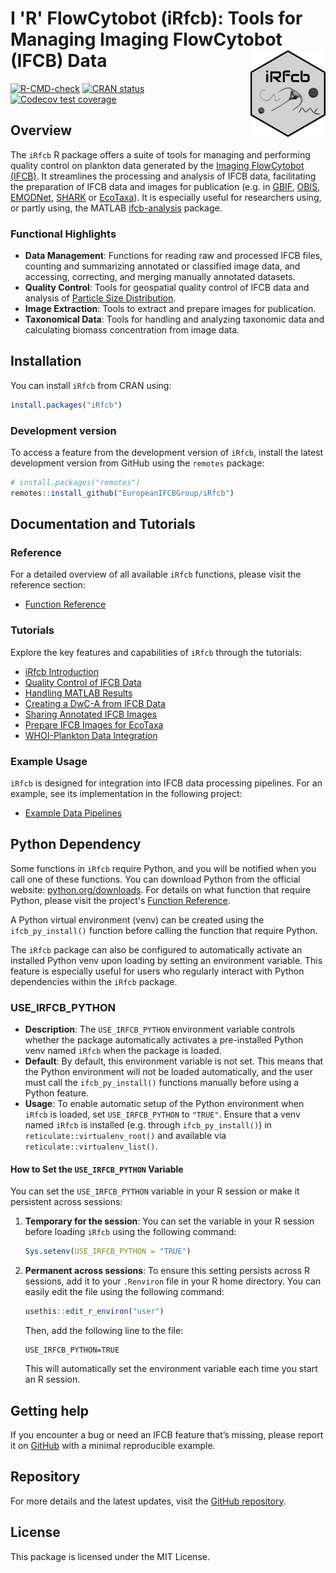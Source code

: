 # I 'R' FlowCytobot (iRfcb): Tools for Managing Imaging FlowCytobot (IFCB) Data <a href="https://europeanifcbgroup.github.io/iRfcb/"><img src="man/figures/logo.png" align="right" height="139" alt="iRfcb website" /></a>

[![R-CMD-check](https://github.com/EuropeanIFCBGroup/iRfcb/actions/workflows/r-cmd-check.yml/badge.svg?event=push)](https://github.com/EuropeanIFCBGroup/iRfcb/actions/workflows/r-cmd-check.yml)
[![CRAN status](https://www.r-pkg.org/badges/version/iRfcb)](https://CRAN.R-project.org/package=iRfcb)
[![Codecov test coverage](https://codecov.io/gh/EuropeanIFCBGroup/iRfcb/branch/main/graph/badge.svg)](https://app.codecov.io/gh/EuropeanIFCBGroup/iRfcb?branch=main)

## Overview

The `iRfcb` R package offers a suite of tools for managing and performing quality control on plankton data generated by the [Imaging FlowCytobot (IFCB)](https://mclanelabs.com/imaging-flowcytobot/). It streamlines the processing and analysis of IFCB data, facilitating the preparation of IFCB data and images for publication (e.g. in [GBIF](https://www.gbif.org/ipt), [OBIS](https://obis.org/), [EMODNet](https://emodnet.ec.europa.eu/en), [SHARK](https://shark.smhi.se/) or [EcoTaxa](https://ecotaxa.obs-vlfr.fr)). It is especially useful for researchers using, or partly using, the MATLAB [ifcb-analysis](https://github.com/hsosik/ifcb-analysis) package.

### Functional Highlights

- **Data Management**: Functions for reading raw and processed IFCB files, counting and summarizing annotated or classified image data, and accessing, correcting, and merging manually annotated datasets.
- **Quality Control**: Tools for geospatial quality control of IFCB data and analysis of [Particle Size Distribution](https://github.com/kudelalab/PSD).
- **Image Extraction**: Tools to extract and prepare images for publication.
- **Taxonomical Data**: Tools for handling and analyzing taxonomic data and calculating biomass concentration from image data.

## Installation

You can install `iRfcb` from CRAN using:

```r
install.packages("iRfcb")
```

### Development version

To access a feature from the development version of `iRfcb`, install the latest development version from GitHub using the `remotes` package:

```r
# install.packages("remotes")
remotes::install_github("EuropeanIFCBGroup/iRfcb")
```

## Documentation and Tutorials

### Reference

For a detailed overview of all available `iRfcb` functions, please visit the reference section:

- [Function Reference](https://europeanifcbgroup.github.io/iRfcb/reference/index.html)

### Tutorials

Explore the key features and capabilities of `iRfcb` through the tutorials:

- [iRfcb Introduction](https://europeanifcbgroup.github.io/iRfcb/articles/a-general-tutorial.html)
- [Quality Control of IFCB Data](https://europeanifcbgroup.github.io/iRfcb/articles/qc-tutorial.html)
- [Handling MATLAB Results](https://europeanifcbgroup.github.io/iRfcb/articles/matlab-tutorial.html)
- [Creating a DwC-A from IFCB Data](https://europeanifcbgroup.github.io/iRfcb/articles/dwca-tutorial.html)
- [Sharing Annotated IFCB Images](https://europeanifcbgroup.github.io/iRfcb/articles/image-export-tutorial.html)
- [Prepare IFCB Images for EcoTaxa](https://europeanifcbgroup.github.io/iRfcb/articles/ecotaxa-tutorial.html)
- [WHOI-Plankton Data Integration](https://europeanifcbgroup.github.io/iRfcb/articles/whoi-plankton-data-integration.html)

### Example Usage

`iRfcb` is designed for integration into IFCB data processing pipelines. For an example, see its implementation in the following project:

- [Example Data Pipelines](https://github.com/nodc-sweden/ifcb-data-pipeline)


## Python Dependency

Some functions in `iRfcb` require Python, and you will be notified when you call one of these functions. You can download Python from the official website: [python.org/downloads](https://www.python.org/downloads/). For details on what function that require Python, please visit the project's [Function Reference](https://europeanifcbgroup.github.io/iRfcb/reference/).

A Python virtual environment (venv) can be created using the `ifcb_py_install()` function before calling the function that require Python. 

The `iRfcb` package can also be configured to automatically activate an installed Python venv upon loading by setting an environment variable. This feature is especially useful for users who regularly interact with Python dependencies within the `iRfcb` package.

### USE_IRFCB_PYTHON

- **Description**: The `USE_IRFCB_PYTHON` environment variable controls whether the package automatically activates a pre-installed Python venv named `iRfcb` when the package is loaded.
- **Default**: By default, this environment variable is not set. This means that the Python environment will not be loaded automatically, and the user must call the `ifcb_py_install()` functions manually before using a Python feature.
- **Usage**: To enable automatic setup of the Python environment when `iRfcb` is loaded, set `USE_IRFCB_PYTHON` to `"TRUE"`. Ensure that a venv named `iRfcb` is installed (e.g. through `ifcb_py_install()`) in `reticulate::virtualenv_root()` and available via `reticulate::virtualenv_list()`.

#### How to Set the `USE_IRFCB_PYTHON` Variable

You can set the `USE_IRFCB_PYTHON` variable in your R session or make it persistent across sessions:

1. **Temporary for the session**: 
   You can set the variable in your R session before loading `iRfcb` using the following command:
   ```r
   Sys.setenv(USE_IRFCB_PYTHON = "TRUE")
   ```

2. **Permanent across sessions**:
   To ensure this setting persists across R sessions, add it to your `.Renviron` file in your R home directory. You can easily edit the file using the following command:
   ```r
   usethis::edit_r_environ("user")
   ```
   
   Then, add the following line to the file:
   ```text
   USE_IRFCB_PYTHON=TRUE
   ```
   This will automatically set the environment variable each time you start an R session.

## Getting help

If you encounter a bug or need an IFCB feature that’s missing, please report it on [GitHub](https://github.com/EuropeanIFCBGroup/iRfcb/issues) with a minimal reproducible example.

## Repository

For more details and the latest updates, visit the [GitHub repository](https://github.com/EuropeanIFCBGroup/iRfcb).

## License

This package is licensed under the MIT License.
